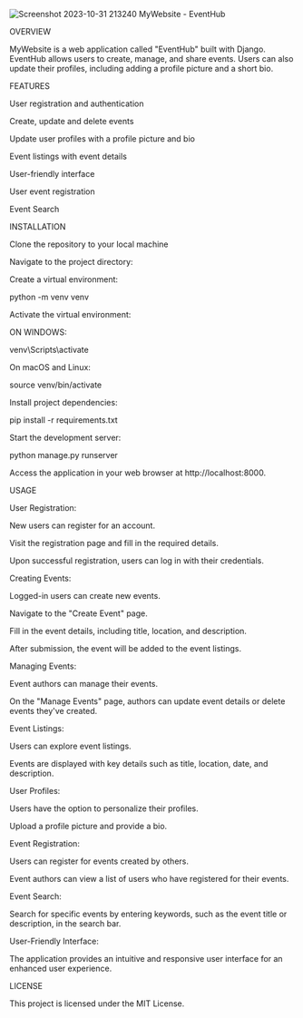 ![Screenshot 2023-10-31 213240](https://github.com/Nanagyamera/Personal_projects/assets/111068130/89705b02-d516-45cc-894d-0ff2efb3011a)
MyWebsite - EventHub

OVERVIEW

MyWebsite is a web application called "EventHub" built with Django. EventHub allows users to create, manage, and share events. Users can also update their profiles, including adding a profile picture and a short bio.

FEATURES

User registration and authentication

Create, update and delete events

Update user profiles with a profile picture and bio

Event listings with event details

User-friendly interface

User event registration

Event Search

INSTALLATION

Clone the repository to your local machine

Navigate to the project directory:

Create a virtual environment:

python -m venv venv

Activate the virtual environment:

ON WINDOWS:

venv\Scripts\activate

On macOS and Linux:

source venv/bin/activate

Install project dependencies:

pip install -r requirements.txt

Start the development server:

python manage.py runserver

Access the application in your web browser at http://localhost:8000.

USAGE

User Registration:

New users can register for an account.

Visit the registration page and fill in the required details.

Upon successful registration, users can log in with their credentials.

Creating Events:

Logged-in users can create new events.

Navigate to the "Create Event" page.

Fill in the event details, including title, location, and description.

After submission, the event will be added to the event listings.

Managing Events:

Event authors can manage their events.

On the "Manage Events" page, authors can update event details or delete events they've created.

Event Listings:

Users can explore event listings.

Events are displayed with key details such as title, location, date, and description.

User Profiles:

Users have the option to personalize their profiles.

Upload a profile picture and provide a bio.

Event Registration:

Users can register for events created by others.

Event authors can view a list of users who have registered for their events.

Event Search:

Search for specific events by entering keywords, such as the event title or description, in the search bar.

User-Friendly Interface:

The application provides an intuitive and responsive user interface for an enhanced user experience.

LICENSE

This project is licensed under the MIT License.

